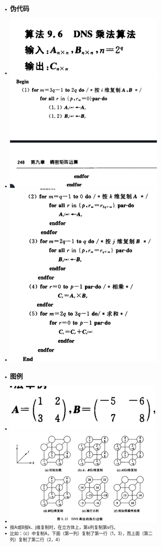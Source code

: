 - ## 伪代码
- ![image.png](../assets/image_1675948796324_0.png)
- ![image.png](../assets/image_1675948775734_0.png)
- ![image.png](../assets/image_1675948825030_0.png)
- ## 图例
- ![image.png](../assets/image_1675950049320_0.png)
- ![image.png](../assets/image_1675949618689_0.png)
- 按A或B按k、j维复制时，在立方体上，第s列复制第s行。
- 比如：（c）中复制A，下面（第一列）复制了第一行（1，3），而上面（第二列）复制了第二行（2，4）